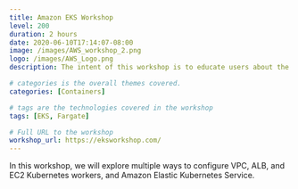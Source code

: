 ```yaml
---
title: Amazon EKS Workshop
level: 200
duration: 2 hours
date: 2020-06-10T17:14:07-08:00
image: /images/AWS_workshop_2.png
logo: /images/AWS_Logo.png
description: The intent of this workshop is to educate users about the features of Amazon EKS

# categories is the overall themes covered. 
categories: [Containers]

# tags are the technologies covered in the workshop
tags: [EKS, Fargate]

# Full URL to the workshop
workshop_url: https://eksworkshop.com/
---
```


In this workshop, we will explore multiple ways to configure VPC, ALB, and EC2 Kubernetes workers, and Amazon Elastic Kubernetes Service.
